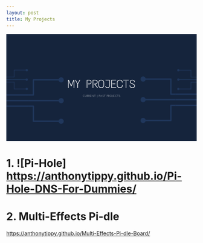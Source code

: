 ```yaml
---
layout: post
title: My Projects
---
```


![](https://github.com/AnthonyTippy/Images/blob/master/Doback%20Warehouse.png?raw=true)


# 1. ![Pi-Hole] https://anthonytippy.github.io/Pi-Hole-DNS-For-Dummies/

# 2. Multi-Effects Pi-dle
https://anthonytippy.github.io/Multi-Effects-Pi-dle-Board/

